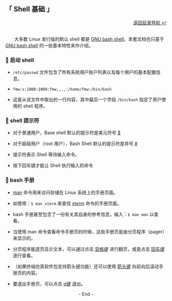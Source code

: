## 「 Shell 基础 」

<div align="right">
    <a href="https://github.com/fmw666/Linux#-目录导航">返回目录导航 ↩</a>
</div>

<br>

&emsp;&emsp;大多数 Linux 发行版的默认 shell 都是 [GNU bash shell](#welcome)。本套文档也只基于 [GNU bash shell](#welcome) 的一些基本特性来作介绍。

### 💬 启动 shell

+ `/etc/passwd` 文件包含了所有系统用户账户列表以及每个用户的基本配置信息。

+ `fmw:x:1000:1000:fmw,,,,:/home/fmw:/bin/bash`

+ 这是从该文件中取出的一行内容，其中最后一个字段 `/bin/bash` 指定了用户使用的 shell 程序。

### 💬 shell 提示符

+ 对于普通用户，Base shell 默认的提示符是美元符号 [$](#welcome)

+ 对于超级用户（root 用户），Bash Shell 默认的提示符是井号 [#](#welcome)

+ 提示符表示 Shell 等待输入命令。

+ 按下回车键才能让 Shell 执行输入的命令

### 💬 bash 手册

+ [man](#welcome) 命令用来访问存储在 Linux 系统上的手册页面。

+ 如使用：`$ man xterm` 来查找 [xterm](#welcome) 命令的手册页面。

+ bash 手册甚至包含了一份有关其自身的参考信息，输入：`$ man man` 以查看。

+ 当使用 man 命令查看命令手册页的时候，这些手册页是由分页程序（pager）来显示的。

+ 分页程序能逐页显示文本，可以通过点击 [空格键](#welcome) 进行翻页，或是点击 [回车键](#welcome) 逐行查看。

+ （如果终端仿真软件包支持箭头键功能）还可以使用 [箭头键](#welcome) 向前向后滚动手册页的内容。

+ 要退出手册页，可以点击 [q键](#welcome) 退出。

<div align="center">
    - End -
</div>